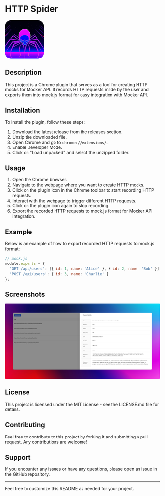 # HTTP Spider
![Plugin Interface](img/logo.png)
## Description
This project is a Chrome plugin that serves as a tool for creating HTTP mocks for Mocker API. It records HTTP requests made by the user and exports them into mock.js format for easy integration with Mocker API.

## Installation
To install the plugin, follow these steps:
1. Download the latest release from the releases section.
2. Unzip the downloaded file.
3. Open Chrome and go to `chrome://extensions/`.
4. Enable Developer Mode.
5. Click on "Load unpacked" and select the unzipped folder.

## Usage
1. Open the Chrome browser.
2. Navigate to the webpage where you want to create HTTP mocks.
3. Click on the plugin icon in the Chrome toolbar to start recording HTTP requests.
4. Interact with the webpage to trigger different HTTP requests.
5. Click on the plugin icon again to stop recording.
6. Export the recorded HTTP requests to mock.js format for Mocker API integration.

## Example
Below is an example of how to export recorded HTTP requests to mock.js format:
```javascript
// mock.js
module.exports = {
  'GET /api/users': [{ id: 1, name: 'Alice' }, { id: 2, name: 'Bob' }],
  'POST /api/users': { id: 3, name: 'Charlie' }
};
```

## Screenshots
![Plugin Interface](img/intro.png)

## License
This project is licensed under the MIT License - see the LICENSE.md file for details.

## Contributing
Feel free to contribute to this project by forking it and submitting a pull request. Any contributions are welcome!

## Support
If you encounter any issues or have any questions, please open an issue in the GitHub repository.

---
Feel free to customize this README as needed for your project.
